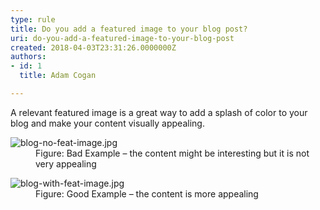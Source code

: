 ```yaml
---
type: rule
title: Do you add a featured image to your blog post?
uri: do-you-add-a-featured-image-to-your-blog-post
created: 2018-04-03T23:31:26.0000000Z
authors:
- id: 1
  title: Adam Cogan

---
```




<span class='intro'> A relevant featured image is a great way to add a splash of color to your blog and make your content visually appealing.<br> </span>

<dl class="badImage"><dt>​<img src="/PublishingImages/blog-no-feat-image.jpg" alt="blog-no-feat-image.jpg" /></dt><dd>Figure&#58; Bad Example – the content might be interesting but it is not very appealing​</dd></dl><dl class="goodImage"><dt><img src="/PublishingImages/blog-with-feat-image.jpg" alt="blog-with-feat-image.jpg" /></dt><dd>Figure&#58; Good Example – the content is more appealing</dd></dl>


